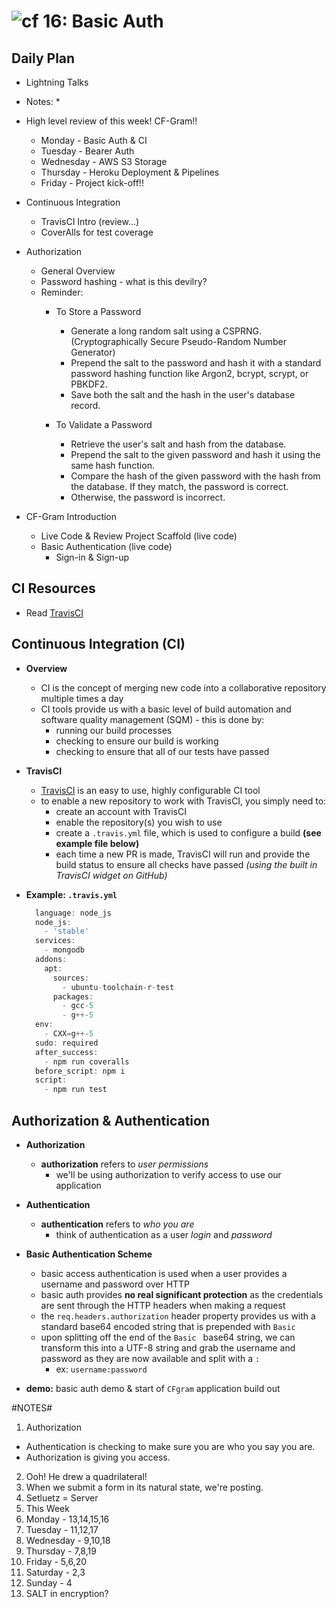 ![cf](http://i.imgur.com/7v5ASc8.png) 16: Basic Auth
=====================================

## Daily Plan
* Lightning Talks

* Notes:
  *

* High level review of this week! CF-Gram!!
  * Monday - Basic Auth & CI
  * Tuesday - Bearer Auth
  * Wednesday - AWS S3 Storage
  * Thursday - Heroku Deployment & Pipelines
  * Friday - Project kick-off!!

* Continuous Integration
  * TravisCI Intro (review...)
  * CoverAlls for test coverage

* Authorization
  * General Overview
  * Password hashing - what is this devilry?
  * Reminder:
    * To Store a Password
      - Generate a long random salt using a CSPRNG. (Cryptographically Secure Pseudo-Random Number Generator)
      - Prepend the salt to the password and hash it with a standard password hashing function like Argon2, bcrypt, scrypt, or PBKDF2.
      - Save both the salt and the hash in the user's database record.

    * To Validate a Password
      - Retrieve the user's salt and hash from the database.
      - Prepend the salt to the given password and hash it using the same hash function.
      - Compare the hash of the given password with the hash from the database. If they match, the password is correct.
      - Otherwise, the password is incorrect.

* CF-Gram Introduction
  * Live Code & Review Project Scaffold (live code)
  * Basic Authentication (live code)
    * Sign-in & Sign-up

## CI Resources
* Read [TravisCI]

## Continuous Integration (CI)
  * **Overview**
    * CI is the concept of merging new code into a collaborative repository multiple times a day
    * CI tools provide us with a basic level of build automation and software quality management (SQM) - this is done by:
      * running our build processes
      * checking to ensure our build is working
      * checking to ensure that all of our tests have passed

  * **TravisCI**
    * [TravisCI](www.travisci.org) is an easy to use, highly configurable CI tool
    * to enable a new repository to work with TravisCI, you simply need to:
      * create an account with TravisCI
      * enable the repository(s) you wish to use
      * create a `.travis.yml` file, which is used to configure a build **(see example file below)**
      * each time a new PR is made, TravisCI will run and provide the build status to ensure all checks have passed *(using the built in TravisCI widget on GitHub)*

  * **Example: `.travis.yml`**
    ``` javascript
      language: node_js
      node_js:
        - 'stable'
      services:
        - mongodb
      addons:
        apt:
          sources:
            - ubuntu-toolchain-r-test
          packages:
            - gcc-5
            - g++-5
      env:
        - CXX=g++-5
      sudo: required
      after_success:
        - npm run coveralls
      before_script: npm i
      script:
        - npm run test
    ```

## Authorization & Authentication
  * **Authorization**
    * **authorization** refers to *user permissions*
      * we'll be using authorization to verify access to use our application

  * **Authentication**
    * **authentication** refers to *who you are*
      * think of authentication as a user *login* and *password*

  * **Basic Authentication Scheme**
    * basic access authentication is used when a user provides a username and password over HTTP
    * basic auth provides **no real significant protection** as the credentials are sent through the HTTP headers when making a request
    * the `req.headers.authorization` header property provides us with a standard base64 encoded string that is prepended with `Basic `
    * upon splitting off the end of the `Basic ` base64 string, we can transform this into a UTF-8 string and grab the username and password as they are now available and split with a `:`
      * ex: `username:password`

  * **demo:** basic auth demo & start of `CFgram` application build out

<!-- links -->
[TravisCI]: https://docs.travis-ci.com/user/languages/javascript-with-nodejs/

#NOTES#

1. Authorization
  + Authentication is checking to make sure you are who you say you are.
  + Authorization is giving you access.
2. Ooh! He drew a quadrilateral!
3. When we submit a form in its natural state, we're posting.
4. Setluetz = Server
5. This Week
  1. Monday - 13,14,15,16
  2. Tuesday - 11,12,17
  3. Wednesday - 9,10,18
  4. Thursday - 7,8,19
  5. Friday - 5,6,20
  6. Saturday - 2,3
  7. Sunday - 4
6. SALT in encryption?
